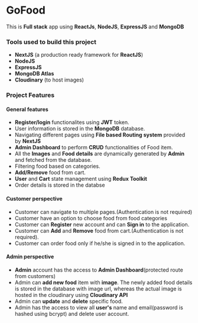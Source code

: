 
# **GoFood**



This is **Full stack**  app using **ReactJs**, **NodeJS**, **ExpressJS** and **MongoDB** 


### Tools used to build this project
- **NextJS** (a production ready framework for **ReactJS**)
- **NodeJS**
- **ExpressJS**
- **MongoDB Atlas**
- **Cloudinary** (to host images)

### Project Features
#### General features
- **Register/login** functionalites using **JWT** token.
- User information is stored in the **MongoDB** database.
- Navigating different pages using **File based Routing system** provided by **NextJS**
- **Admin Dashboard** to perform **CRUD** functionalities of Food item.
- All the **Images** and **Food details** are dynamically generated by **Admin** and fetched from the database.
- Filtering food based on categories.
- **Add/Remove** food from cart.
- **User** and **Cart** state management using **Redux Toolkit**
- Order details is stored in the databse


#### Customer perspective
- Customer can navigate to multiple pages.(Authentication is not required) 
- Customer have an option to choose food from food categories
- Customer can **Register** new account and can **Sign in** to the application.
- Customer can **Add** and **Remove** food from cart.(Authentication is not required).
- Customer can order food only if he/she is signed in to the application.

#### Admin perspective
-  **Admin** account has the access to **Admin Dashboard**(protected route from customers)
- Admin can **add new food** item with **image**. The newly added food details is stored in the database with image url, whereas the actual image is hosted in the cloudinary using **Cloudinary API**
- Admin can **update**  and **delete** specific food.
- Admin has the access to  view all **user's** name and email(password is hashed using bcrypt) and delete user account.




